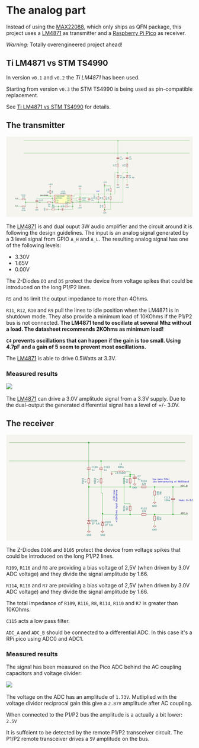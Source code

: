 # The analog part

Instead of using the [MAX22088](https://datasheets.maximintegrated.com/en/ds/MAX22088.pdf),
which only ships as QFN package, this project uses a [LM4871](https://www.ti.com/lit/ds/symlink/lm4871.pdf)
as transmitter and a [Raspberry Pi Pico](https://www.raspberrypi.com/products/raspberry-pi-pico/)
as receiver.

*Warning:* Totally overengineered project ahead!


## Ti LM4871 vs STM TS4990

In version `v0.1` and `v0.2` the *Ti LM4871* has been used.

Starting from version `v0.3` the STM TS4990 is being used as
pin-compatible replacement.

See [Ti LM4871 vs STM TS4990](clicks.md) for details.

## The transmitter

![](transmitter_circuit.png)

The [LM4871](https://www.ti.com/lit/ds/symlink/lm4871.pdf) is and dual
ouput 3W audio amplifier and the circuit around it is following the
design guidelines.
The input is an analog signal generated by a 3 level signal from GPIO
`A_H` and `A_L`. The resulting analog signal has
one of the following levels:
- 3.30V
- 1.65V
- 0.00V

The Z-Diodes `D3` and `D5` protect the device from voltage spikes that
could be introduced on the long P1/P2 lines.

`R5` and `R6` limit the output impedance to more than 4Ohms.

`R11`, `R12`, `R10` and `R9` pull the lines to idle position when the LM4871 is in
shutdown mode. They also provide a minimum load of 10KOhms if the P1/P2 bus is
not connected. **The LM4871 tend to oscillate at several Mhz without a load.
The datasheet recommends 2KOhms as minimum load!**

**`C4` prevents oscillations that can happen if the gain is too small.
Using 4.7pF and a gain of 5 seem to prevent most oscillations.**

The [LM4871](https://www.ti.com/lit/ds/symlink/lm4871.pdf) is able to
drive 0.5Watts at 3.3V.

### Measured results

![](transmitter_scope.png)

The [LM4871](https://www.ti.com/lit/ds/symlink/lm4871.pdf) can drive a 3.0V
amplitude signal from a 3.3V supply. Due to the dual-output the generated
differential signal has a level of +/- 3.0V.

## The receiver

![](receiver_circuit.png)

The Z-Diodes `D106` and `D105` protect the device from voltage spikes that
could be introduced on the long P1/P2 lines.

`R109`, `R116` and `R8` are providing a bias voltage of 2,5V (when driven by 3.0V ADC voltage)
and they divide the signal amplitude by 1.66.

`R114`, `R110` and `R7` are providing a bias voltage of 2,5V (when driven by 3.0V ADC voltage)
and they divide the signal amplitude by 1.66.

The total impedance of `R109`, `R116`, `R8`, `R114`, `R110` and `R7` is greater than 10KOhms.

`C115` acts a low pass filter.

`ADC_A` and `ADC_B` should be connected to a differential ADC. In this case it's
a RPi pico using ADC0 and ADC1.


### Measured results

The signal has been measured on the Pico ADC behind the AC coupling capacitors and voltage
divider:

![](receiver_scope.png)

The voltage on the ADC has an amplitude of `1.73V`. Mutliplied with the voltage
dividor reciprocal gain this give a `2.87V` amplitude after AC coupling.

When connected to the P1/P2 bus the amplitude is a actually a bit lower: `2.5V`

It is suffcient to be detected by the remote P1/P2 transceiver circuit.
The P1/P2 remote transceiver drives a `5V` amplitude on the bus.